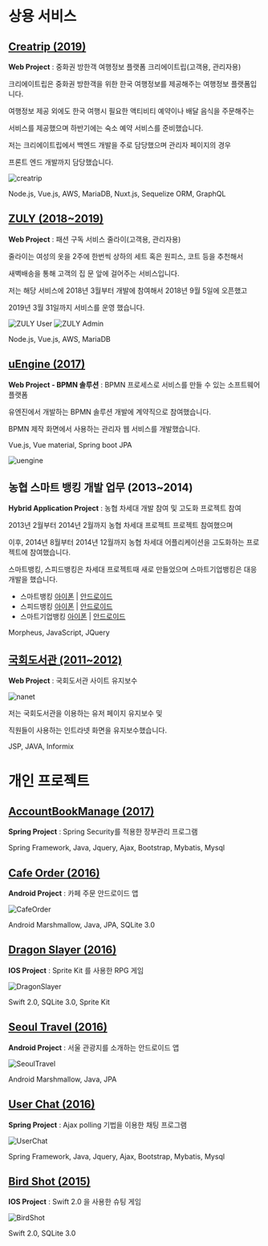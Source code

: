 # 상용 서비스

## [Creatrip (2019)](https://www.creatrip.com/)
__Web Project__ : 중화권 방한객 여행정보 플랫폼 크리에이트립(고객용, 관리자용)

크리에이트립은 중화권 방한객을 위한 한국 여행정보를 제공해주는 여행정보 플랫폼입니다.

여행정보 제공 외에도 한국 여행시 필요한 액티비티 예약이나 배달 음식을 주문해주는

서비스를 제공했으며 하반기에는 숙소 예약 서비스를 준비했습니다.

저는 크리에이트립에서 백엔드 개발을 주로 담당했으며 관리자 페이지의 경우

프론트 엔드 개발까지 담당했습니다.

![creatrip](https://raw.githubusercontent.com/narae-develop/portfolio/master/thumbnail/creatrip.PNG)

Node.js, Vue.js, AWS, MariaDB, Nuxt.js, Sequelize ORM, GraphQL

## [ZULY (2018~2019)](https://github.com/narae-develop/portfolio/tree/master/ZULY)
__Web Project__ : 패션 구독 서비스 줄라이(고객용, 관리자용)

줄라이는 여성의 옷을 2주에 한번씩 상하의 세트 혹은 원피스, 코트 등을 추천해서

새벽배송을 통해 고객의 집 문 앞에 걸어주는 서비스입니다.

저는 해당 서비스에 2018년 3월부터 개발에 참여해서 2018년 9월 5일에 오픈했고

2019년 3월 31일까지 서비스를 운영 했습니다.

![ZULY User](./ZULY/thumbnail/user.png)
![ZULY Admin](./ZULY/thumbnail/admin.png)

Node.js, Vue.js, AWS, MariaDB

## [uEngine (2017)](https://github.com/TheOpenCloudEngine/uEngine5-base)
__Web Project - BPMN 솔루션__ : BPMN 프로세스로 서비스를 만들 수 있는 소프트웨어 플랫폼

유엔진에서 개발하는 BPMN 솔루션 개발에 계약직으로 참여했습니다. 

BPMN 제작 화면에서 사용하는 관리자 웹 서비스를 개발했습니다. 

Vue.js, Vue material, Spring boot JPA

![uengine](https://raw.githubusercontent.com/narae-develop/portfolio/master/thumbnail/uengine.png)

## 농협 스마트 뱅킹 개발 업무 (2013~2014)
__Hybrid Application Project__ : 농협 차세대 개발 참여 및 고도화 프로젝트 참여

2013년 2월부터 2014년 2월까지 농협 차세대 프로젝트 프로젝트 참여했으며

이후, 2014년 8월부터 2014년 12월까지 농협 차세대 어플리케이션을 고도화하는 프로젝트에 참여했습니다.

스마트뱅킹, 스피드뱅킹은 차세대 프로젝트때 새로 만들었으며 스마트기업뱅킹은 대응개발을 했습니다.

- 스마트뱅킹 [아이폰](https://itunes.apple.com/kr/app/nh스마트뱅킹/id1444712671?mt=8) | [안드로이드](https://play.google.com/store/apps/details?id=nh.smart.banking&hl=ko)
- 스피드뱅킹 [아이폰](https://itunes.apple.com/kr/app/nh-글로벌-스피드뱅킹/id836365212?mt=8) | [안드로이드](https://play.google.com/store/apps/details?id=nh.smart.speed&hl=en_US)
- 스마트기업뱅킹 [아이폰](https://itunes.apple.com/kr/app/nh농협-기업스마트뱅킹/id572186085) | [안드로이드](https://play.google.com/store/apps/details?id=nh.smart.nhibzbanking&hl=ko)

Morpheus, JavaScript, JQuery

## [국회도서관 (2011~2012)](https://www.nanet.go.kr/main.do)
__Web Project__ : 국회도서관 사이트 유지보수

![nanet](https://raw.githubusercontent.com/narae-develop/portfolio/master/thumbnail/nanet.PNG)

저는 국회도서관을 이용하는 유저 페이지 유지보수 및 

직원들이 사용하는 인트라넷 화면을 유지보수했습니다.

JSP, JAVA, Informix


# 개인 프로젝트

## [AccountBookManage (2017)](https://github.com/narae-develop/AccountBookManage)

__Spring Project__ : Spring Security를 적용한 장부관리 프로그램

Spring Framework, Java, Jquery, Ajax, Bootstrap, Mybatis, Mysql

## [Cafe Order (2016)](https://github.com/narae-develop/CafeOrder)

__Android Project__ : 카페 주문 안드로이드 앱

![CafeOrder](https://github.com/narae-develop/portfolio/blob/master/thumbnail/cafeorder.PNG)

Android Marshmallow, Java, JPA, SQLite 3.0

## [Dragon Slayer (2016)](https://github.com/narae-develop/dragon-slayer)

__IOS Project__ : Sprite Kit 를 사용한 RPG 게임

![DragonSlayer](https://github.com/narae-develop/portfolio/blob/master/thumbnail/dragonslayer.PNG)

Swift 2.0, SQLite 3.0, Sprite Kit

## [Seoul Travel (2016)](https://github.com/narae-develop/SeoulTravelClient)

__Android Project__ : 서울 관광지를 소개하는 안드로이드 앱

![SeoulTravel](https://github.com/narae-develop/portfolio/blob/master/thumbnail/seoultravel.png)

Android Marshmallow, Java, JPA

## [User Chat (2016)](https://github.com/narae-develop/userChat)

__Spring Project__ : Ajax polling 기법을 이용한 채팅 프로그램

![UserChat](https://github.com/narae-develop/portfolio/blob/master/thumbnail/userchat.PNG)

Spring Framework, Java, Jquery, Ajax, Bootstrap, Mybatis, Mysql

## [Bird Shot (2015)](https://github.com/narae-develop/BirdShot)

__IOS Project__ : Swift 2.0 을 사용한 슈팅 게임

![BirdShot](https://github.com/narae-develop/portfolio/blob/master/thumbnail/birdshot.PNG)

Swift 2.0, SQLite 3.0
